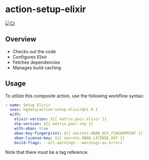 # action-setup-elixir

[![CI](https://github.com/HGData/action-setup-elixir/actions/workflows/main.yml/badge.svg)](https://github.com/HGData/action-setup-elixir/actions/workflows/main.yml)

## Overview

- Checks out the code
- Configures Elixir
- Fetches dependencies
- Manages build caching
## Usage

To utilize this composite action, use the following workflow syntax:
```yaml
- name: Setup Elixir
  uses: hgdata/action-setup-elixir@v1.0.1
  with:
    elixir-version: ${{ matrix.pair.elixir }}
    otp-version: ${{ matrix.pair.otp }}
    with-oban: true
    oban-key-fingerprint: ${{ secrets.OBAN_KEY_FINGERPRINT }}
    oban-license-key: ${{ secrets.OBAN_LICENSE_KEY }}
    build-flags: --all-warnings --warnings-as-errors
```

Note that there _must_ be a tag reference.
